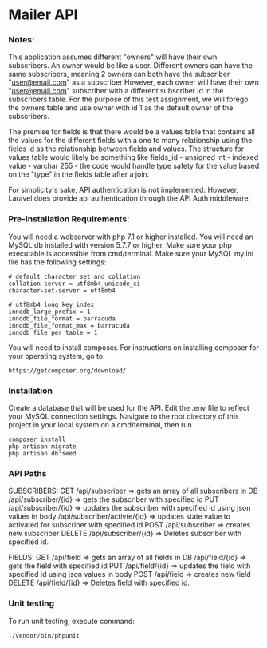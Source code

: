 # Mailer API

### Notes:
This application assumes different "owners" will have their own subscribers. An owner would be like a user.
Different owners can have the same subscribers, meaning 2 owners can both have the subscriber "user@email.com" as a subscriber
However, each owner will have their own "user@email.com" subscriber with a different subscriber id in the subscribers table.
For the purpose of this test assignment, we will forego the owners table and use owner with id 1 as the default owner of the subscribers.

The premise for fields is that there would be a values table that contains all the values for the different fields with a one to many relationship
using the fields id as the relationship between fields and values. The structure for values table would likely be something like
fields_id - unsigned int - indexed
value - varchar 255 - the code would handle type safety for the value based on the "type" in the fields table after a join.

For simplicity's sake, API authentication is not implemented. However, Laravel does provide api authentication through the API Auth middleware.

### Pre-installation Requirements:
You will need a webserver with php 7.1 or higher installed.
You will need an MySQL db installed with version 5.7.7 or higher.
Make sure your php executable is accessible from cmd/terminal.
Make sure your MySQL my.ini file has the following settings:

    # default character set and collation
    collation-server = utf8mb4_unicode_ci
    character-set-server = utf8mb4

    # utf8mb4 long key index
    innodb_large_prefix = 1
    innodb_file_format = barracuda
    innodb_file_format_max = barracuda
    innodb_file_per_table = 1

You will need to install composer. For instructions on installing composer for your operating system, go to:

    https://getcomposer.org/download/

### Installation
Create a database that will be used for the API.
Edit the .env file to reflect your MySQL connection settings.
Navigate to the root directory of this project in your local system on a cmd/terminal, then run

    composer install
    php artisan migrate
    php artisan db:seed

### API Paths
SUBSCRIBERS:
    GET
        /api/subscriber => gets an array of all subscribers in DB
        /api/subscriber/{id} => gets the subscriber with specified id
    PUT
        /api/subscriber/{id} => updates the subscriber with specified id using json values in body
        /api/subscriber/activte/{id} => updates state value to activated for subscriber with specified id
    POST
        /api/subscriber => creates new subscriber
    DELETE
        /api/subscriber/{id} => Deletes subscriber with specified id.

FIELDS:
    GET
        /api/field => gets an array of all fields in DB
        /api/field/{id} => gets the field with specified id
    PUT
        /api/field/{id} => updates the field with specified id using json values in body
    POST
        /api/field => creates new field
    DELETE
        /api/field/{id} => Deletes field with specified id.

### Unit testing
To run unit testing, execute command:

    ./vendor/bin/phpunit